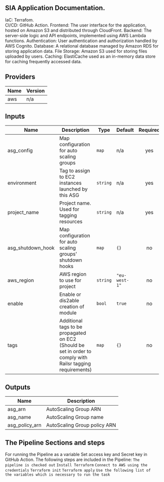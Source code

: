 ## SIA Application Documentation.

IaC: Terrafom.  
CI/CD: GitHub Action.
Frontend: The user interface for the application, hosted on Amazon S3 and distributed through CloudFront.
Backend: The server-side logic and API endpoints, implemented using AWS Lambda functions.
Authentication: User authentication and authorization handled by AWS Cognito.
Database: A relational database managed by Amazon RDS for storing application data.
File Storage: Amazon S3 used for storing files uploaded by users.
Caching: ElastiCache used as an in-memory data store for caching frequently accessed data.


## Providers

| Name | Version |
|------|---------|
| aws | n/a |

## Inputs

| Name                | Description                                                                                                 | Type     | Default       | Required |
|---------------------|-------------------------------------------------------------------------------------------------------------|----------|---------------|:-----:|
| asg\_config         | Map configuration for auto scaling groups                                                                   | `map`    | n/a           | yes |
| environment         | Tag to assign to EC2 instances launched by this ASG                                                         | `string` | n/a           | yes |
| project\_name       | Project name. Used for tagging resources                                                                    | `string` | n/a           | yes |
| asg\_shutdown\_hook | Map configuration for auto scaling groups' shutdown hooks                                                   | `map`    | `{}`          | no |
| aws\_region         | AWS region to use for project                                                                               | `string` | `"eu-west-1"` | no |
| enable              | Enable or dis2able creation of module                                                                       | `bool`   | `true`        | no |
| tags                | Additional tags to be propagated on EC2 (Should be set in order to comply with Railsr tagging requirements) | `map`    | `{}`          | no |

## Outputs

| Name | Description |
|------|-------------|
| asg\_arn | AutoScaling Group ARN |
| asg\_name | AutoScaling Group name |
| asg\_policy\_arn | AutoScaling Group policy ARN |


## The Pipeline Sections and steps

For running the Pipeline as a variable Set access key and Secret key in GitHub Action. 
The following steps are included in the Pipeline:
`The pipeline is checked out`
`Install Terraform`
`Connect to AWS using the credentials`
`Terraform init`
`Terraform apply`
`Use the following list of the variables which is necessary to run the task`

